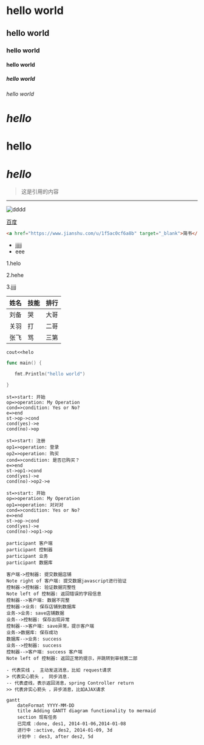 # hello world

## hello world

### hello world

#### hello world

##### hello world

###### hello world

# *hello*

# **hello**

# ***hello***

> 这是引用的内容

****



![dddd](/home/danale/Pictures/6860761-fd2f51090a890873.jpg)

[百度](http://baidu.com)

```html
<a href="https://www.jianshu.com/u/1f5ac0cf6a8b" target="_blank">简书</a>
```

* jjjjj
* eee

1.helo

2.hehe

3.jjjj





| 姓名 | 技能 | 排行 |
| :--- | :--- | ---- |
| 刘备 | 哭   | 大哥 |
| 关羽 | 打   | 二哥 |
| 张飞 | 骂   | 三第 |

`cout<<helo`

```go
func main() {

​	fmt.Println("hello world")

}
```

```flow
st=>start: 开始
op=>operation: My Operation
cond=>condition: Yes or No?
e=>end
st->op->cond
cond(yes)->e
cond(no)->op
```



```flow
st=>start: 注册
op1=>operation: 登录
op2=>operation: 购买
cond=>condition: 是否已购买？
e=>end
st->op1->cond
cond(yes)->e
cond(no)->op2->e
```


```flow
st=>start: 开始
op=>operation: My Operation
op1=>operation: 对对对
cond=>condition: Yes or No?
e=>end
st->op->cond
cond(yes)->e
cond(no)->op1->op
```

```sequence
participant 客户端
participant 控制器
participant 业务
participant 数据库

客户端->控制器: 提交数据店铺
Note right of 客户端: 提交数据javascript进行验证
控制器->控制器: 验证数据完整性
Note left of 控制器: 返回错误的字段信息
控制器-->客户端: 数据不完整
控制器->业务: 保存店铺到数据库
业务->业务: save店铺数据
业务-->控制器: 保存出现异常
控制器-->客户端: save异常，提示客户端
业务->数据库: 保存成功
数据库-->业务: success
业务-->控制器: success
控制器-->客户端: success 客户端
Note left of 控制器: 返回正常的提示，并跳转到审核第二部
```

```
- 代表实线 ， 主动发送消息，比如 request请求
> 代表实心箭头 ， 同步消息.
-- 代表虚线，表示返回消息，spring Controller return
>> 代表非实心箭头 ，异步消息，比如AJAX请求
```



```mermaid
gantt
	dateFormat YYYY-MM-DD 
	title Adding GANTT diagram functionality to mermaid 
	section 现有任务 
	已完成 :done, des1, 2014-01-06,2014-01-08 
	进行中 :active, des2, 2014-01-09, 3d 
	计划中 : des3, after des2, 5d
```















